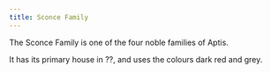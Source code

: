 ```yaml
---
title: Sconce Family
---
```


The Sconce Family is one of the four noble families of Aptis.<!--more-->

It has its primary house in ??, and uses the colours dark red and grey.
